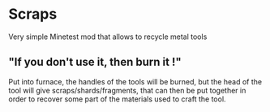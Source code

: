# Scraps
Very simple Minetest mod that allows to recycle metal tools

## "If you don't use it, then burn it !"
Put into furnace, the handles of the tools will be burned, but the head of the tool will give scraps/shards/fragments, that can then be put together in order to recover some part of the materials used to craft the tool.
